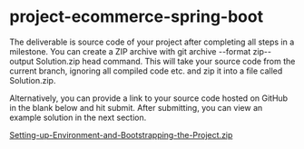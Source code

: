 # project-ecommerce-spring-boot

The deliverable is source code of your project after completing all steps in a milestone. You can create a ZIP archive with git archive --format zip--output Solution.zip head command. This will take your source code from the current branch, ignoring all compiled code etc. and zip it into a file called Solution.zip.

Alternatively, you can provide a link to your source code hosted on GitHub in the blank below and hit submit. After submitting, you can view an example solution in the next section.

[Setting-up-Environment-and-Bootstrapping-the-Project.zip](https://liveproject-resources.s3.amazonaws.com/142/30164/2020-08-04-12-05-07/M1.%20Setting%20Up%20the%20Environment%20and%20Bootstrapping%20the%20Project.zip)
